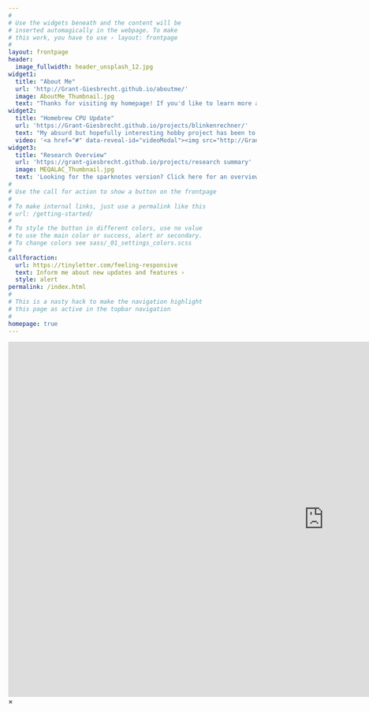 ```yaml
---
#
# Use the widgets beneath and the content will be
# inserted automagically in the webpage. To make
# this work, you have to use › layout: frontpage
#
layout: frontpage
header:
  image_fullwidth: header_unsplash_12.jpg
widget1:
  title: "About Me"
  url: 'http://Grant-Giesbrecht.github.io/aboutme/'
  image: AboutMe_Thumbnail.jpg
  text: "Thanks for visiting my homepage! If you'd like to learn more about me and my goals, feel free to check out my about page.""
widget2:
  title: "Homebrew CPU Update"
  url: 'https://Grant-Giesbrecht.github.io/projects/blinkenrechner/'
  text: "My absurd but hopefully interesting hobby project has been to build a computer processor from logic gates. The project has expanded into a fully functioning homebrew 8-bit computer. Checkout the overview video above, or use the button below to see it's project page!"
  video: '<a href="#" data-reveal-id="videoModal"><img src="http://Grant-Giesbrecht.github.io/images/blinken_thumbnail.png" width="302" height="182" alt=""/></a>'
widget3:
  title: "Research Overview"
  url: 'https://grant-giesbrecht.github.io/projects/research summary'
  image: MEQALAC_Thumbnail.jpg
  text: 'Looking for the sparknotes version? Click here for an overview of my past and present research.'
#
# Use the call for action to show a button on the frontpage
#
# To make internal links, just use a permalink like this
# url: /getting-started/
#
# To style the button in different colors, use no value
# to use the main color or success, alert or secondary.
# To change colors see sass/_01_settings_colors.scss
#
callforaction:
  url: https://tinyletter.com/feeling-responsive
  text: Inform me about new updates and features ›
  style: alert
permalink: /index.html
#
# This is a nasty hack to make the navigation highlight
# this page as active in the topbar navigation
#
homepage: true
---
```


<div id="videoModal" class="reveal-modal large" data-reveal="">
  <div class="flex-video widescreen vimeo" style="display: block;">
    <iframe width="1280" height="720" src="https://www.youtube.com/embed/3b5zCFSmVvU" frameborder="0" allowfullscreen></iframe>
  </div>
  <a class="close-reveal-modal">&#215;</a>
</div>
